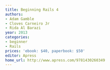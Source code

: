 ```yaml
---
title: Beginning Rails 4
authors:
- Adam Gamble
- Cloves Carneiro Jr
- Rida Al Barazi
year: 2013
categories:
- beginner
- Rails
prices: 'ebook: $40, paperbook: $50'
editor: Apress
home_url: http://www.apress.com/9781430260349
---
```

